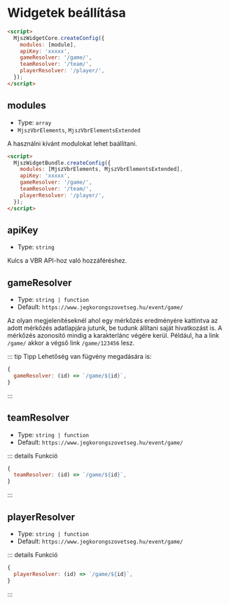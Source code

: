 # Widgetek beállítása

```html
<script>
  MjszWidgetCore.createConfig({
    modules: [module],
    apiKey: 'xxxxx',
    gameResolver: '/game/',
    teamResolver: '/team/',
    playerResolver: '/player/',
  });
</script>
```

## modules

- Type: `array`
- `MjszVbrElements`, `MjszVbrElementsExtended`

A használni kívánt modulokat lehet baállítani.

```html
<script>
  MjszWidgetBundle.createConfig({
    modules: [MjszVbrElements, MjszVbrElementsExtended],
    apiKey: 'xxxxx',
    gameResolver: '/game/',
    teamResolver: '/team/',
    playerResolver: '/player/',
  });
</script>
```

## apiKey

- Type: `string`

Kulcs a VBR API-hoz való hozzáféréshez.

## gameResolver

- Type: `string | function`
- Default: `https://www.jegkorongszovetseg.hu/event/game/`

Az olyan megjelenítéseknél ahol egy mérkőzés eredményére kattintva az adott mérkőzés adatlapjára jutunk, be tudunk állítani saját hivatkozást is. A mérkőzés azonosító mindig a karakterlánc végére kerül. Például, ha a link `/game/` akkor a végső link `/game/123456` lesz.

::: tip Tipp
Lehetőség van fügvény megadására is:

```js
{
  gameResolver: (id) => `/game/${id}`,
}
```

:::

## teamResolver

- Type: `string | function`
- Default: `https://www.jegkorongszovetseg.hu/event/game/`

::: details Funkció

```js
{
  teamResolver: (id) => `/game/${id}`,
}
```

:::

## playerResolver

- Type: `string | function`
- Default: `https://www.jegkorongszovetseg.hu/event/game/`

::: details Funkció

```js
{
  playerResolver: (id) => `/game/${id}`,
}
```

:::
